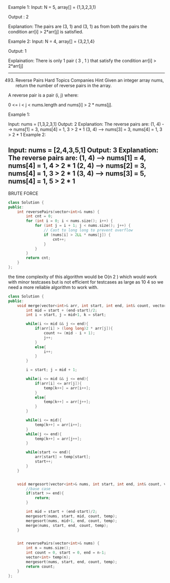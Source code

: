 Example 1:
Input:
 N = 5, array[] = {1,3,2,3,1)

Output
: 2 

Explanation:
 The pairs are (3, 1) and (3, 1) as from both the pairs the condition arr[i] > 2*arr[j] is satisfied.

Example 2:
Input:
 N = 4, array[] = {3,2,1,4}

Output:
 1

Explaination: 
There is only 1 pair  ( 3 , 1 ) that satisfy the condition arr[i] > 2*arr[j]

---------------------------------------------------------------------------------------------------------------------------

493. Reverse Pairs
Hard
Topics
Companies
Hint
Given an integer array nums, return the number of reverse pairs in the array.

A reverse pair is a pair (i, j) where:

0 <= i < j < nums.length and
nums[i] > 2 * nums[j].
 

Example 1:

Input: nums = [1,3,2,3,1]
Output: 2
Explanation: The reverse pairs are:
(1, 4) --> nums[1] = 3, nums[4] = 1, 3 > 2 * 1
(3, 4) --> nums[3] = 3, nums[4] = 1, 3 > 2 * 1
Example 2:

Input: nums = [2,4,3,5,1]
Output: 3
Explanation: The reverse pairs are:
(1, 4) --> nums[1] = 4, nums[4] = 1, 4 > 2 * 1
(2, 4) --> nums[2] = 3, nums[4] = 1, 3 > 2 * 1
(3, 4) --> nums[3] = 5, nums[4] = 1, 5 > 2 * 1
-----------------------------------------------------------------------------------------------------------------------------
  BRUTE FORCE

```cpp
class Solution {
public:
    int reversePairs(vector<int>& nums) {
        int cnt = 0;
        for (int i = 0; i < nums.size(); i++) {
            for (int j = i + 1; j < nums.size(); j++) {
                // Cast to long long to prevent overflow
                if (nums[i] > 2LL * nums[j]) {
                    cnt++;
                }
            }
        }
        return cnt;
    }
};
```

the time complexity of this algorithm would be O(n 2 ) which would work with minor testcases but is not efficient for testcases as large as 10 
4 so we need a more reliable algorithm to work with.


```cpp
class Solution {
public:
    void merge(vector<int>& arr, int start, int end, int& count, vector<int>& temp){
        int mid = start + (end-start)/2;
        int i = start, j = mid+1, k = start;

        while(i <= mid && j <= end){
            if(arr[i] > (long long)2 * arr[j]){
                count += (mid - i + 1);
                j++;
            }
            else{
                i++;
            }
        }

        i = start; j = mid + 1;

        while(i <= mid && j <= end){
            if(arr[i] <= arr[j]){
                temp[k++] = arr[i++];
            }
            else{
                temp[k++] = arr[j++];
            }
        }

        while(i <= mid){
            temp[k++] = arr[i++];
        }
        while(j <= end){
            temp[k++] = arr[j++];
        }

        while(start <= end){
            arr[start] = temp[start];
            start++;
        }
    }


    void mergesort(vector<int>& nums, int start, int end, int& count, vector<int>& temp){
        //base case
        if(start >= end){
            return;
        }

        int mid = start + (end-start)/2;
        mergesort(nums, start, mid, count, temp);
        mergesort(nums, mid+1, end, count, temp);
        merge(nums, start, end, count, temp);
    }


    int reversePairs(vector<int>& nums) {
        int n = nums.size();
        int count = 0, start = 0, end = n-1;
        vector<int> temp(n);
        mergesort(nums, start, end, count, temp);
        return count;
    }
};

```
